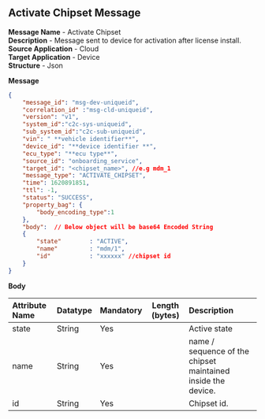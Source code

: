 ## Activate Chipset Message
**Message Name** - Activate Chipset<br>
**Description** - Message sent to device for activation after license install.<br>
**Source Application** - Cloud<br>
**Target Application** - Device<br>
**Structure** - Json<br>

**Message**

```json
{
	"message_id": "msg-dev-uniqueid",
	"correlation_id" :"msg-cld-uniqueid",
	"version": "v1", 
	"system_id":"c2c-sys-uniqueid",
	"sub_system_id":"c2c-sub-uniqueid",
	"vin": " **vehicle identifier**",								
	"device_id": "**device identifier **",					
	"ecu_type": "**ecu type**",								
	"source_id": "onboarding_service",						
	"target_id": "<chipset_name>", //e.g mdm_1
	"message_type": "ACTIVATE_CHIPSET",
	"time": 1620891851,							
	"ttl": -1,		
    "status": "SUCCESS",
	"property_bag": {
		"body_encoding_type":1
	},
	"body":  // Below object will be base64 Encoded String
	{
		"state"		   : "ACTIVE",
		"name"         : "mdm/1",
		"id"           : "xxxxxx" //chipset id			
	}
}
```

**Body**

|Attribute Name|Datatype|Mandatory| Length (bytes) |Description|
| :------------- | :------------ |:------------ |:------------: |:------------ |
|state|String|Yes| |Active state|
|name|String|Yes| |name / sequence of the chipset maintained inside the device.|
|id|String|Yes| |Chipset id.|



